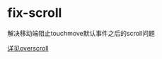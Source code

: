 # fix-scroll
解决移动端阻止touchmove默认事件之后的scroll问题

[详见overscroll](https://github.com/luster-io/prevent-overscroll)